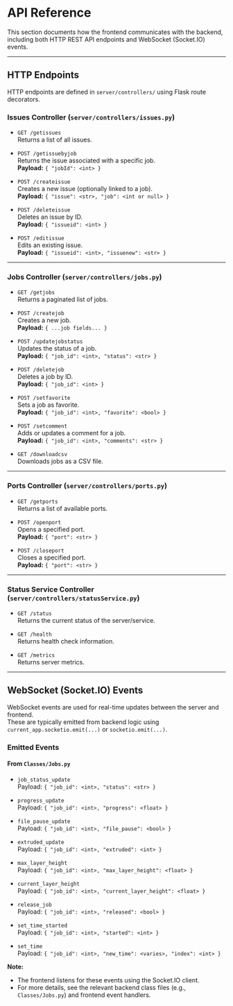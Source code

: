 # API Reference

This section documents how the frontend communicates with the backend, including both HTTP REST API endpoints and WebSocket (Socket.IO) events.

---

## HTTP Endpoints

HTTP endpoints are defined in `server/controllers/` using Flask route decorators.

### Issues Controller (`server/controllers/issues.py`)

- `GET /getissues`  
  Returns a list of all issues.

- `POST /getissuebyjob`  
  Returns the issue associated with a specific job.  
  **Payload:** `{ "jobId": <int> }`

- `POST /createissue`  
  Creates a new issue (optionally linked to a job).  
  **Payload:** `{ "issue": <str>, "job": <int or null> }`

- `POST /deleteissue`  
  Deletes an issue by ID.  
  **Payload:** `{ "issueid": <int> }`

- `POST /editissue`  
  Edits an existing issue.  
  **Payload:** `{ "issueid": <int>, "issuenew": <str> }`

---

### Jobs Controller (`server/controllers/jobs.py`)

- `GET /getjobs`  
  Returns a paginated list of jobs.

- `POST /createjob`  
  Creates a new job.  
  **Payload:** `{ ...job fields... }`

- `POST /updatejobstatus`  
  Updates the status of a job.  
  **Payload:** `{ "job_id": <int>, "status": <str> }`

- `POST /deletejob`  
  Deletes a job by ID.  
  **Payload:** `{ "job_id": <int> }`

- `POST /setfavorite`  
  Sets a job as favorite.  
  **Payload:** `{ "job_id": <int>, "favorite": <bool> }`

- `POST /setcomment`  
  Adds or updates a comment for a job.  
  **Payload:** `{ "job_id": <int>, "comments": <str> }`

- `GET /downloadcsv`  
  Downloads jobs as a CSV file.

---

### Ports Controller (`server/controllers/ports.py`)

- `GET /getports`  
  Returns a list of available ports.

- `POST /openport`  
  Opens a specified port.  
  **Payload:** `{ "port": <str> }`

- `POST /closeport`  
  Closes a specified port.  
  **Payload:** `{ "port": <str> }`

---

### Status Service Controller (`server/controllers/statusService.py`)

- `GET /status`  
  Returns the current status of the server/service.

- `GET /health`  
  Returns health check information.

- `GET /metrics`  
  Returns server metrics.

---

## WebSocket (Socket.IO) Events

WebSocket events are used for real-time updates between the server and frontend.  
These are typically emitted from backend logic using `current_app.socketio.emit(...)` or `socketio.emit(...)`.

### Emitted Events

#### From `Classes/Jobs.py`

- `job_status_update`  
  Payload: `{ "job_id": <int>, "status": <str> }`

- `progress_update`  
  Payload: `{ "job_id": <int>, "progress": <float> }`

- `file_pause_update`  
  Payload: `{ "job_id": <int>, "file_pause": <bool> }`

- `extruded_update`  
  Payload: `{ "job_id": <int>, "extruded": <int> }`

- `max_layer_height`  
  Payload: `{ "job_id": <int>, "max_layer_height": <float> }`

- `current_layer_height`  
  Payload: `{ "job_id": <int>, "current_layer_height": <float> }`

- `release_job`  
  Payload: `{ "job_id": <int>, "released": <bool> }`

- `set_time_started`  
  Payload: `{ "job_id": <int>, "started": <int> }`

- `set_time`  
  Payload: `{ "job_id": <int>, "new_time": <varies>, "index": <int> }`


**Note:**  
- The frontend listens for these events using the Socket.IO client.
- For more details, see the relevant backend class files (e.g., `Classes/Jobs.py`) and frontend event handlers.
